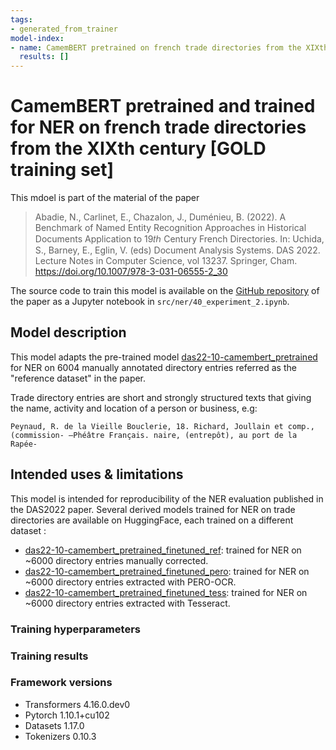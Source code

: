 ```yaml
---
tags:
- generated_from_trainer
model-index:
- name: CamemBERT pretrained on french trade directories from the XIXth century
  results: []
---
```


# CamemBERT pretrained and trained for NER on french trade directories from the XIXth century [GOLD training set]

This mdoel is part of the material of the paper
> Abadie, N., Carlinet, E., Chazalon, J., Duménieu, B. (2022). A
> Benchmark of Named Entity Recognition Approaches in Historical
> Documents Application to 19𝑡ℎ Century French Directories. In: Uchida,
> S., Barney, E., Eglin, V. (eds) Document Analysis Systems. DAS 2022.
> Lecture Notes in Computer Science, vol 13237. Springer, Cham.
> https://doi.org/10.1007/978-3-031-06555-2_30

The source code to train this model is available on the  [GitHub repository](https://github.com/soduco/paper-ner-bench-das22) of the paper as a Jupyter notebook in  `src/ner/40_experiment_2.ipynb`.


## Model description
This model adapts the pre-trained model [das22-10-camembert_pretrained](https://huggingface.co/HueyNemud/das22-10-camembert_pretrained) for NER on 6004 manually annotated directory entries referred as the "reference dataset" in the paper.

Trade directory entries are short and strongly structured texts that giving the name, activity and location of a person or business, e.g: 
```
Peynaud, R. de la Vieille Bouclerie, 18. Richard, Joullain et comp., (commission- —Phéâtre Français. naire, (entrepôt), au port de la Rapée-
```

## Intended uses & limitations
This model is intended for reproducibility of the NER evaluation published in the DAS2022 paper.
Several derived models trained for NER on trade directories are available on HuggingFace, each trained on a different dataset :
- [das22-10-camembert_pretrained_finetuned_ref](): trained for NER on ~6000 directory entries manually corrected.
- [das22-10-camembert_pretrained_finetuned_pero](): trained for NER on ~6000 directory entries extracted with PERO-OCR.
- [das22-10-camembert_pretrained_finetuned_tess](): trained for NER on ~6000 directory entries extracted with Tesseract.



### Training hyperparameters


### Training results



### Framework versions

- Transformers 4.16.0.dev0
- Pytorch 1.10.1+cu102
- Datasets 1.17.0
- Tokenizers 0.10.3

